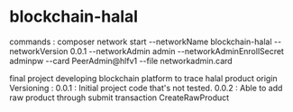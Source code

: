 # blockchain-halal

commands :
composer network start --networkName blockchain-halal --networkVersion 0.0.1 --networkAdmin admin --networkAdminEnrollSecret adminpw --card PeerAdmin@hlfv1 --file networkadmin.card

final project developing blockchain platform to trace halal product origin
Versioning :
0.0.1 : Initial project code that's not tested.
0.0.2 : Able to add raw product through submit transaction CreateRawProduct
